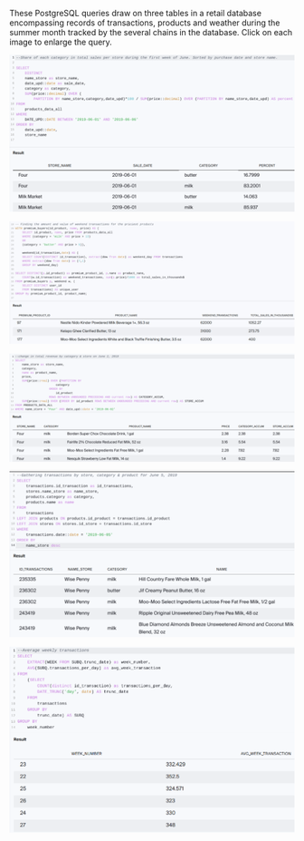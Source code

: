 ﻿These PostgreSQL queries draw on three tables in a retail database encompassing records of transactions, products and weather during the summer month tracked by the several chains in the database. Click on each image to enlarge the query.

![](https://github.com/daiichigo/Analytics/blob/main/assets/categsales_share_bystore_date.png)


![](https://github.com/daiichigo/Analytics/blob/main/assets/amt_value_wkend_premium_.jpg)


![](https://github.com/daiichigo/Analytics/blob/main/assets/changein_totrev_bystore_categ.png)




![](https://github.com/daiichigo/Analytics/blob/main/assets/transactbystore_categ.png)

![](https://github.com/daiichigo/Analytics/blob/main/assets/Avg_week_transact.png)

[](https://github.com/daiichigo/Analytics/blob/main/assets/purchaseby_totprice_prodamt_pertransact.png)   


